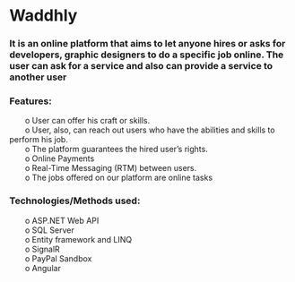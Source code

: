 # Waddhly
### It is an online platform that aims to let anyone hires or asks for developers, graphic designers to do a specific job online. The user can ask for a service and also can provide a service to another user
### Features: <br>
&emsp;&emsp;o User can offer his craft or skills.
<br>
&emsp;&emsp;o User, also, can reach out users who have the abilities and skills to perform his job.
<br>
&emsp;&emsp;o The platform guarantees the hired user’s rights.
<br>
&emsp;&emsp;o Online Payments
<br>
&emsp;&emsp;o Real-Time Messaging (RTM) between users.
<br>
&emsp;&emsp;o The jobs offered on our platform are online tasks
### Technologies/Methods used: <br>
&emsp;&emsp;o ASP.NET Web API<br>
&emsp;&emsp;o SQL Server<br>
&emsp;&emsp;o Entity framework and LINQ <br>
&emsp;&emsp;o SignalR<br>
&emsp;&emsp;o PayPal Sandbox<br>
&emsp;&emsp;o Angular<br>
